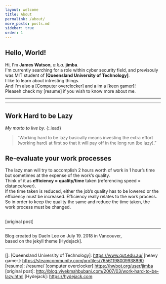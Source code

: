 ```yaml
---
layout: welcome
title: About
permalink: /about/
more_posts: posts.md
sidebar: true
order: 1
---
```


## Hello, World!

Hi, I'm **James Watson**, *a.k.a.* **jimba**.<br>
I'm currently searching for a role within cyber security field, and previsouly was MIT student of **[Queensland University of Technology]**.<br>
I like to learn about intresting things.<br>
And I'm also a [Computer overclocker] and a im a [keen gamer]!<br>
Pleaseh check my [resume] if you wish to know more about me.

***

<!--posts_list-->

***

## Work Hard to be Lazy

_My motto to live by._
{:.lead}

> “Working hard to be lazy basically means investing the extra effort (working hard) at first so that it will pay off in the long run (be lazy).”

## Re-evaluate your work processes

The lazy man will try to accomplish 2 hours worth of work in 1 hour’s time but sometimes at the expense of the work’s quality.<br>
Think of it as **efficiency = quality/time** taken (referencing speed = distance/over).<br>
If the time taken is reduced, either the job’s quality has to be lowered or the efficiency must be increased. Efficiency really relates to the work process.<br>
So in order to keep the quality the same and reduce the time taken, the work process must be changed.

## 



## 



## 



[original post]

***

Blog created by DaeIn Lee on July 19. 2018 in Vancouver,<br>
based on the jekyll theme [Hydejack].

***

<!--author-->

<!-- Links -->
[]: 
[Queensland University of Technology]: https://www.qut.edu.au/
[heavy gamer]: https://steamcommunity.com/profiles/76561198009938890
[resume]: /resume/
[computer overclocker] https://hwbot.org/user/jimba
[original post]: http://blog.vivekmahbubani.com/2007/03/work-hard-to-be-lazy.html
[Hydejack]: https://hydejack.com
